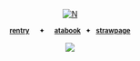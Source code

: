 <p align="center">
<a href="https://pokemondb.net/pokedex/lugia"><img src="https://files.catbox.moe/kcgxew.gif" alt="N"></a>  
  
<div align="center">
  
<sup>[**rentry**](https://rentry.co/starpkm)⠀⠀✦⠀⠀[**atabook**](https://starpkmn.atabook.org)⠀✦⠀[**strawpage**](https://starpkmns.straw.page)
</sub></sup>
<div align="center">


<div align="center"> 
  
![](https://komarev.com/ghpvc/?username=starpkmn&color=87b6c8&label=★&style=plastic&base=4038)
